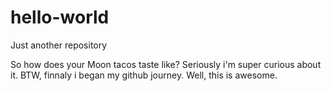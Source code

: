 # hello-world
Just another repository

So how does your Moon tacos taste like?
Seriously i'm super curious about it.
BTW, finnaly i began my github journey.
Well, this is awesome.
